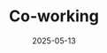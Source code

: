---
title: Co-working
date: 2025-05-13
time: 11AM - 6PM
link: "../events/coworking"
calendarOnly: true
---